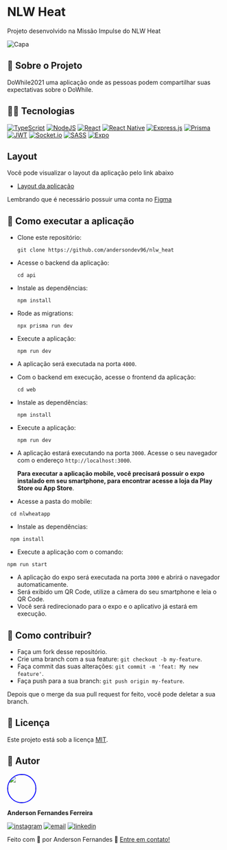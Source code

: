 # NLW Heat
 Projeto desenvolvido na Missão Impulse do NLW Heat
 
 ![Capa](https://github.com/andersondev96/nlw_heat/assets/49786548/6fde5bb5-9e5b-4f15-ad7c-85c0441796d6)


 ## 📄 Sobre o Projeto
 DoWhile2021 uma aplicação onde as pessoas podem compartilhar suas expectativas sobre o DoWhile.

 ## 🧑‍💻 Tecnologias
 [![TypeScript](https://img.shields.io/badge/typescript-%23007ACC.svg?style=for-the-badge&logo=typescript&logoColor=white)](https://www.typescriptlang.org/)
 [![NodeJS](https://img.shields.io/badge/node.js-6DA55F?style=for-the-badge&logo=node.js&logoColor=white)](https://nodejs.org/)
 [![React](https://img.shields.io/badge/react-%2320232a.svg?style=for-the-badge&logo=react&logoColor=%2361DAFB)](https://react.dev/)
 [![React Native](https://img.shields.io/badge/react_native-%2320232a.svg?style=for-the-badge&logo=react&logoColor=%2361DAFB)](https://reactnative.dev/)
 [![Express.js](https://img.shields.io/badge/express.js-%23404d59.svg?style=for-the-badge&logo=express&logoColor=%2361DAFB)](https://expressjs.com/pt-br/)
 [![Prisma](https://img.shields.io/badge/Prisma-3982CE?style=for-the-badge&logo=Prisma&logoColor=white)](https://www.prisma.io/)
 [![JWT](https://img.shields.io/badge/JWT-black?style=for-the-badge&logo=JSON%20web%20tokens)](https://jwt.io/)
 [![Socket.io](https://img.shields.io/badge/Socket.io-black?style=for-the-badge&logo=socket.io&badgeColor=010101)](https://socket.io/)
 [![SASS](https://img.shields.io/badge/SASS-hotpink.svg?style=for-the-badge&logo=SASS&logoColor=white)](https://sass-lang.com/)
 [![Expo](https://img.shields.io/badge/expo-1C1E24?style=for-the-badge&logo=expo&logoColor=#D04A37)](https://expo.dev/)

 ## Layout
 Você pode visualizar o layout da aplicação pelo link abaixo
 - [Layout da aplicação](https://www.figma.com/file/4kXg26Myqt6Hkb7d5Rld7Q/%5BNLW-Heat---Mission%3A-Impulse%5D-DoWhile2021-(Community)?type=design&node-id=61313%3A4661&mode=design&t=XiSVUolCFRxgyBCp-1)

Lembrando que é necessário possuir uma conta no [Figma](https://www.figma.com/)

 ## 🚀 Como executar a aplicação
 - Clone este repositório:
   ```
   git clone https://github.com/andersondev96/nlw_heat
   ```
 - Acesse o backend da aplicação:
   ```
   cd api
   ```
 - Instale as dependências:
   ```
   npm install
   ```
 - Rode as migrations:
   ```
   npx prisma run dev
   ```
 - Execute a aplicação:
   ```
   npm run dev
   ```
 - A aplicação será executada na porta `4000`.
 - Com o backend em execução, acesse o frontend da aplicação:
   ```
   cd web
   ```
 - Instale as dependências:
   ```
   npm install
   ```
 - Execute a aplicação:
   ```
   npm run dev
   ```
 - A aplicação estará executando na porta `3000`. Acesse o seu navegador com o endereço `http://localhost:3000`.

   **Para executar a aplicação mobile, você precisará possuir o expo instalado em seu smartphone, para encontrar acesse a loja da Play Store ou App Store**.
 -  Acesse a pasta do mobile:
   ```
    cd nlwheatapp
   ```
 -  Instale as dependências:
   ```
    npm install
   ```
 -  Execute a aplicação com o comando:
   ```
  npm run start
   ```
 -  A aplicação do expo será executada na porta `3000` e abrirá o navegador automaticamente.
 -  Será exibido um QR Code, utilize a câmera do seu smartphone e leia o QR Code.
 -  Você será redirecionado para o expo e o aplicativo já estará em execução.

## 🤝 Como contribuir?

- Faça um fork desse repositório.
- Crie uma branch com a sua feature: `git checkout -b my-feature`.
- Faça commit das suas alterações: `git commit -m 'feat: My new feature'`.
- Faça push para a sua branch: `git push origin my-feature`.

Depois que o merge da sua pull request for feito, você pode deletar a sua branch.

## 📝 Licença

Este projeto está sob a licença [MIT](LICENSE).

## 👥 Autor

<img src="https://avatars.githubusercontent.com/u/49786548?v=4" width="64" style="border: 2px solid blue; border-radius: 50px" />

**Anderson Fernandes Ferreira**

[![instagram](https://img.shields.io/badge/-Instagram-%23E4405F?style=for-the-badge&logo=instagram&logoColor=white)](https://instagram.com/anderson_ff13)
[![email](https://img.shields.io/badge/-Gmail-%23333?style=for-the-badge&logo=gmail&logoColor=white)](mailto:andersonfferreira96@gmail.com.br)
[![linkedin](https://img.shields.io/badge/-LinkedIn-%230077B5?style=for-the-badge&logo=linkedin&logoColor=white)](https://www.linkedin.com/in/anderson-fernandes96/)

Feito com 💚 por Anderson Fernandes 👋 [Entre em contato!](https://www.linkedin.com/in/anderson-fernandes96/)
 
 
